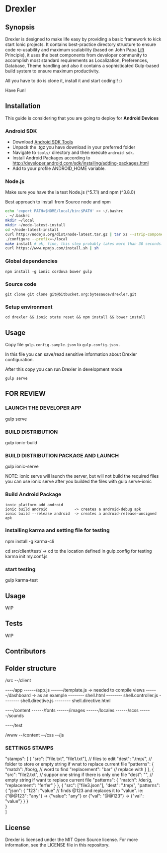# Drexler

## Synopsis

Drexler is designed to make life easy by providing a basic framework  to kick start Ionic projects. It contains best-practice directory structure to ensure code re-usability and maximum scalability (based on John Papa [Lift](https://github.com/johnpapa/angular-styleguide/blob/master/a1/README.md#lift) Principle), it uses the best components from developer community to accomplish most standard requirements as Localization, Preferences, Database, Theme handling and also it contains a sophisticated Gulp-based build system to ensure maximum productivity.

All you have to do is clone it, install it and start coding!! :)

Have Fun!

## Installation

This guide is considering that you are going to deploy for **Android Devices**

### Android SDK

* Download [Android SDK Tools](http://developer.android.com/sdk/index.html#Other)
* Unpack the .tgz you have download in your preferred folder
* Navigate to `tools/` directory and then execute `android sdk`.
* Install Android Packages according to http://developer.android.com/sdk/installing/adding-packages.html
* Add to your profile ANDROID_HOME variable.

### Node.js

Make sure you have the la test Node.js (^5.7.1) and npm (^3.8.0)

Best approach to install from Source node and npm

```bash
echo 'export PATH=$HOME/local/bin:$PATH' >> ~/.bashrc
. ~/.bashrc
mkdir ~/local
mkdir ~/node-latest-install
cd ~/node-latest-install
curl http://nodejs.org/dist/node-latest.tar.gz | tar xz --strip-components=1
./configure --prefix=~/local
make install # ok, fine, this step probably takes more than 30 seconds...
curl https://www.npmjs.com/install.sh | sh
```

### Global dependencies

```
npm install -g ionic cordova bower gulp
```

### Source code
```
git clone git clone git@bitbucket.org:bytesauce/drexler.git
```

### Setup environment

```
cd drexler && ionic state reset && npm install && bower install
```

## Usage

Copy file `gulp.config-sample.json` to `gulp.config.json` .

In this file you can save/read sensitive information about Drexler configuration.

After this copy you can run  Drexler in development mode

```
gulp serve
```




FOR REVIEW
-----





### LAUNCH THE DEVELOPER APP
gulp serve

### BUILD DISTRIBUTION

gulp ionic-build

### BUILD DISTRIBUTION PACKAGE AND LAUNCH

gulp ionic-serve

  NOTE:
  ionic serve will launch the server, but will not build the required files
  you can use ionic serve after you builded the files with gulp serve-ionic

### Build Android Package
```
ionic platform add android
ionic build android            -> creates a android-debug apk
ionic build --release android  -> creates a android-release-unsigned apk
```


### installing karma and setting file for testing
npm install -g karma-cli

cd src/client/test/     -> cd to the location defined in gulp.config for testing
karma init my.conf.js

### start testing

gulp karma-test

## Usage

WIP


## Tests

WIP

## Contributors


## Folder structure
/src
--/client

----/app
------/app.js
------/template.js              -> needed to compile views
------/dashboard                -> as an example
-------- shell.html
-------- shell.controller.js
-------- shell.directive.js
-------- shell.directive.html

----/content
------/fonts
------/images
------/locales
------/scss
------/sounds

----/test

/www
--/content
--/css
--/js

### SETTINGS STAMPS
"stamps": [
    {
      "src": ["file.txt", "file1.txt"],    // files to edit
      "dest": ".tmp/",                     // folder to store or empty string if wnat to replace current file
      "patterns": {
        "match": /foo/g,                   // word to find 
        "replacement": "bar"               // replace with
      }
    },
    {
      "src": "file2.txt",                 // suppor one string if there is only one file
      "dest": "",                         // empty string if want to replace current file
      "patterns": {
        "match": /der/g,
        "replacement": "ferfer"
      }
    },
    {
      "src": ["file3.json"],
      "dest": ".tmp/",
      "patterns": {
        "json": {
        "123": "value"                    // finds @123 and replaces it to "value". ie: {"@@123": "any"} -> {"value": "any"} or {"val": "@@123"} -> {"val": "value"}
        }
      }         
    }     
  ]

## License

Drexler is licensed under the MIT Open Source license. For more information, see the LICENSE file in this repository.
